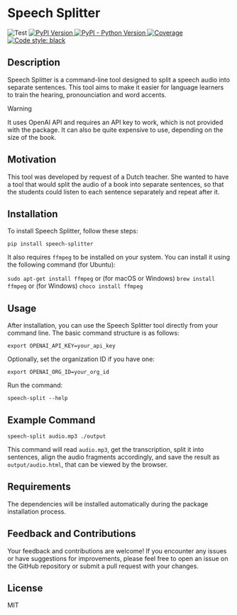 # Speech Splitter

![Test](https://github.com/bubenkoff/speech-splitter/actions/workflows/test.yml/badge.svg)
[![PyPI Version](https://img.shields.io/pypi/v/speech-splitter.svg)
](https://pypi.python.org/pypi/speech-splitter)
[![PyPI - Python Version](https://img.shields.io/pypi/pyversions/speech-splitter)
](https://pypi.python.org/pypi/speech-splitter)
[![Coverage](https://img.shields.io/coveralls/bubenkoff/speech-splitter/main.svg)
](https://coveralls.io/r/bubenkoff/speech-splitter)
[![Code style: black](https://img.shields.io/badge/code%20style-black-000000.svg)](https://github.com/psf/black)

## Description
Speech Splitter is a command-line tool designed to split a speech audio into separate sentences. This tool aims to make it easier for language learners to train the hearing, pronounciation and word accents.

> [!WARNING]
> It uses OpenAI API and requires an API key to work, which is not provided with the package. It can also be quite expensive to use, depending on the size of the book.

## Motivation
This tool was developed by request of a Dutch teacher. She wanted to have a tool that would split the audio of a book into separate sentences, so that the students could listen to each sentence separately and repeat after it.

## Installation
To install Speech Splitter, follow these steps:

``
pip install speech-splitter
``

It also requires `ffmpeg` to be installed on your system. You can install it using the following command (for Ubuntu):

``
sudo apt-get install ffmpeg
``
or (for macOS or Windows)
``
brew install ffmpeg
``
or (for Windows)
``
choco install ffmpeg
``

## Usage
After installation, you can use the Speech Splitter tool directly from your command line. The basic command structure is as follows:

``
export OPENAI_API_KEY=your_api_key
``

Optionally, set the organization ID if you have one:

``
export OPENAI_ORG_ID=your_org_id
``

Run the command:

``
speech-split --help
``

## Example Command

``
speech-split audio.mp3 ./output
``

This command will read `audio.mp3`, get the transcription, split it into sentences, align the audio fragments accordingly, and save the result as `output/audio.html`, that can be viewed by the browser.

## Requirements
The dependencies will be installed automatically during the package installation process.

## Feedback and Contributions
Your feedback and contributions are welcome! If you encounter any issues or have suggestions for improvements, please feel free to open an issue on the GitHub repository or submit a pull request with your changes.

## License
MIT
